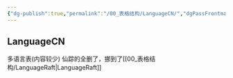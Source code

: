 ```yaml
---
{"dg-publish":true,"permalink":"/00_表格结构/LanguageCN/","dgPassFrontmatter":true}
---
```


## LanguageCN
多语言表(内容较少)
仙踪的全删了，挪到了[[00_表格结构/LanguageRaft\|LanguageRaft]]